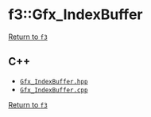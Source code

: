 # f3::Gfx_IndexBuffer

[Return to `f3`](/docs/f3.md)

## C++

- [`Gfx_IndexBuffer.hpp`](/src/f3/Gfx_IndexBuffer.hpp)
- [`Gfx_IndexBuffer.cpp`](/src/f3/Gfx_IndexBuffer.cpp)

[Return to `f3`](/docs/f3.md)